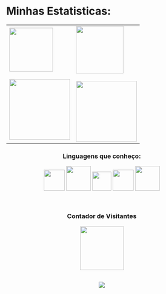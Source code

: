# Minhas Estatisticas:

<div align="top">
  
  <table>
    <tr>
      <td>
        <img src="https://i.gifer.com/DD9.gif" width="115"/><br/><br/>  
        <img height="160em" src="https://github-readme-stats.vercel.app/api?username=iliekrishna&show_icons=true&theme=gotham&include_all_commits=true&count_private=true"/>
      </td>
      <td>
        <img src="https://i.gifer.com/6mr.gif" width="125"/><br/><br/> 
        <img height="160em" src="https://github-readme-stats.vercel.app/api/top-langs/?username=iliekrishna&layout=compact&langs_count=16&theme=gotham"/>
      </td>
    </tr>
  </table>
</div>



 <div align="center">
<b><h3>Linguagens que conheço:</h3></b>
  <p align="center">


<img src="https://cdn.jsdelivr.net/gh/devicons/devicon@latest/icons/html5/html5-plain-wordmark.svg" width ="55"/>
<img src="https://cdn.jsdelivr.net/gh/devicons/devicon@latest/icons/java/java-original.svg" width = "65"/>
<img src="https://cdn.jsdelivr.net/gh/devicons/devicon@latest/icons/javascript/javascript-original.svg" width ="50" />
<img src="https://cdn.jsdelivr.net/gh/devicons/devicon@latest/icons/csharp/csharp-original.svg" width ="55" />
<img src="https://cdn.jsdelivr.net/gh/devicons/devicon@latest/icons/mysql/mysql-original-wordmark.svg" width = "65"/>
          

                  
</p>
<br>
<h3 align="center"><b>Contador de Visitantes</b></h3>
<img src="https://i.gifer.com/4SHX.gif" width="115"/><br/><br/>  
<p align="center"><img align="center" src="https://profile-counter.glitch.me/{iliekrishna}/count.svg" /></p> 
<br>
</div>
